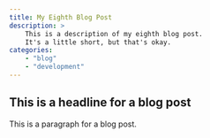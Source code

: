 ```yaml
---
title: My Eighth Blog Post
description: >
    This is a description of my eighth blog post.
    It's a little short, but that's okay.
categories:
    - "blog"
    - "development"
---
```


## This is a headline for a blog post

This is a paragraph for a blog post.